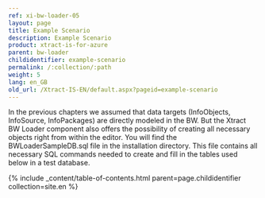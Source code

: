 ```yaml
---
ref: xi-bw-loader-05
layout: page
title: Example Scenario
description: Example Scenario
product: xtract-is-for-azure
parent: bw-loader
childidentifier: example-scenario
permalink: /:collection/:path
weight: 5
lang: en_GB
old_url: /Xtract-IS-EN/default.aspx?pageid=example-scenario
---
```


In the previous chapters we assumed that data targets (InfoObjects, InfoSource, InfoPackages) are directly modeled in the BW. But the Xtract BW Loader component also offers the possibility of creating all necessary objects right from within the editor.
You will find the BWLoaderSampleDB.sql file in the installation directory. This file contains all necessary SQL commands needed to create and fill in the tables used below in a test database.

{% include _content/table-of-contents.html parent=page.childidentifier collection=site.en %}